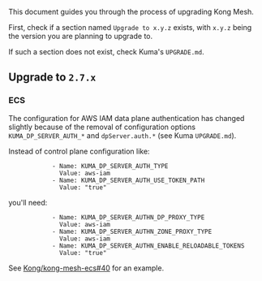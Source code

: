 This document guides you through the process of upgrading Kong Mesh.

First, check if a section named `Upgrade to x.y.z` exists,
with `x.y.z` being the version you are planning to upgrade to.

If such a section does not exist, check Kuma's `UPGRADE.md`.

## Upgrade to `2.7.x`

### ECS

The configuration for AWS IAM data plane authentication has changed slightly
because of the removal of configuration options
`KUMA_DP_SERVER_AUTH_*` and `dpServer.auth.*` (see Kuma `UPGRADE.md`).

Instead of control plane configuration like:

```
            - Name: KUMA_DP_SERVER_AUTH_TYPE
              Value: aws-iam
            - Name: KUMA_DP_SERVER_AUTH_USE_TOKEN_PATH
              Value: "true"
```

you'll need:

```
            - Name: KUMA_DP_SERVER_AUTHN_DP_PROXY_TYPE
              Value: aws-iam
            - Name: KUMA_DP_SERVER_AUTHN_ZONE_PROXY_TYPE
              Value: aws-iam
            - Name: KUMA_DP_SERVER_AUTHN_ENABLE_RELOADABLE_TOKENS
              Value: "true"

```

See [Kong/kong-mesh-ecs#40](https://github.com/Kong/kong-mesh-ecs/pull/40) for an example.
